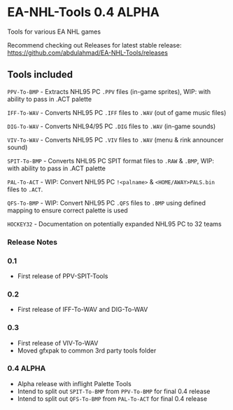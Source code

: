 # EA-NHL-Tools 0.4 ALPHA
Tools for various EA NHL games

Recommend checking out Releases for latest stable release: https://github.com/abdulahmad/EA-NHL-Tools/releases

## Tools included
`PPV-To-BMP` - Extracts NHL95 PC `.PPV` files (in-game sprites), WIP: with ability to pass in .ACT palette

`IFF-To-WAV` - Converts NHL95 PC `.IFF` files to `.WAV` (out of game music files)

`DIG-To-WAV` - Converts NHL94/95 PC `.DIG` files to `.WAV` (in-game sounds)

`VIV-To-WAV` - Converts NHL95 PC `.VIV` files to `.WAV` (menu & rink announcer sound)

`SPIT-To-BMP` - Converts NHL95 PC SPIT format files to `.RAW` & `.BMP`, WIP: with ability to pass in .ACT palette

`PAL-To-ACT` - WIP: Convert NHL95 PC `!<palname>` & `<HOME/AWAY>PALS.bin` files to `.ACT`.

`QFS-To-BMP` - WIP: Convert NHL95 PC `.QFS` files to `.BMP` using defined mapping to ensure correct palette is used

`HOCKEY32` - Documentation on potentially expanded NHL95 PC to 32 teams

### Release Notes

### 0.1
- First release of PPV-SPIT-Tools

### 0.2
- First release of IFF-To-WAV and DIG-To-WAV

### 0.3
- First release of VIV-To-WAV
- Moved gfxpak to common 3rd party tools folder

### 0.4 ALPHA
- Alpha release with inflight Palette Tools
- Intend to split out `SPIT-To-BMP` from `PPV-To-BMP` for final 0.4 release
- Intend to split out `QFS-To-BMP` from `PAL-To-ACT` for final 0.4 release
